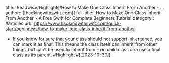 title:: Readwise/Highlights/How to Make One Class Inherit From Another - ...
author:: [[hackingwithswift.com]]
full-title:: How to Make One Class Inherit From Another - A Free Swift for Complete Beginners Tutorial
category:: #articles
url:: https://www.hackingwithswift.com/quick-start/beginners/how-to-make-one-class-inherit-from-another
- If you know for sure that your class should not support inheritance, you can mark it as final. This means the class itself can inherit from other things, but can’t be used to inherit from – no child class can use a final class as its parent. #Highlight #[[2023-10-30]]
